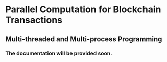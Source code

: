 # Parallel Computation for Blockchain Transactions

## Multi-threaded and Multi-process Programming

### The documentation will be provided soon.
